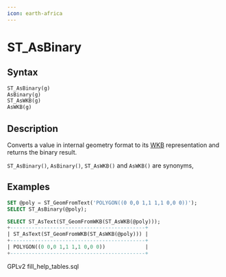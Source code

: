 ```yaml
---
icon: earth-africa
---
```


# ST\_AsBinary

## Syntax

```sql
ST_AsBinary(g)
AsBinary(g)
ST_AsWKB(g)
AsWKB(g)
```

## Description

Converts a value in internal geometry format to its [WKB](well-known-binary-wkb-format.md) representation and returns the binary result.

`ST_AsBinary()`, `AsBinary()`, `ST_AsWKB()` and `AsWKB()` are synonyms,

## Examples

```sql
SET @poly = ST_GeomFromText('POLYGON((0 0,0 1,1 1,1 0,0 0))');
SELECT ST_AsBinary(@poly);

SELECT ST_AsText(ST_GeomFromWKB(ST_AsWKB(@poly)));
+--------------------------------------------+
| ST_AsText(ST_GeomFromWKB(ST_AsWKB(@poly))) |
+--------------------------------------------+
| POLYGON((0 0,0 1,1 1,1 0,0 0))             |
+--------------------------------------------+
```

GPLv2 fill\_help\_tables.sql
